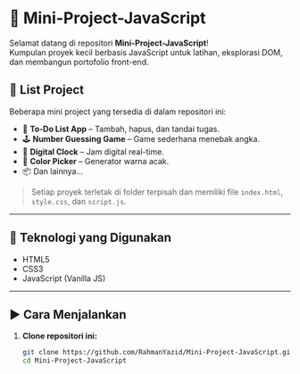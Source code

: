 # 🧠 Mini-Project-JavaScript

Selamat datang di repositori **Mini-Project-JavaScript**!  
Kumpulan proyek kecil berbasis JavaScript untuk latihan, eksplorasi DOM, dan membangun portofolio front-end.

## 📁 List Project

Beberapa mini project yang tersedia di dalam repositori ini:

- 🎯 **To-Do List App** – Tambah, hapus, dan tandai tugas.
- 🕹️ **Number Guessing Game** – Game sederhana menebak angka.
- 📅 **Digital Clock** – Jam digital real-time.
- 🎨 **Color Picker** – Generator warna acak.
- 📦 Dan lainnya...

> Setiap proyek terletak di folder terpisah dan memiliki file `index.html`, `style.css`, dan `script.js`.

---

## 🚀 Teknologi yang Digunakan

- HTML5
- CSS3
- JavaScript (Vanilla JS)
 
---

## ▶️ Cara Menjalankan

1. **Clone repositori ini:**
   ```bash
   git clone https://github.com/RahmanYazid/Mini-Project-JavaScript.git
   cd Mini-Project-JavaScript
